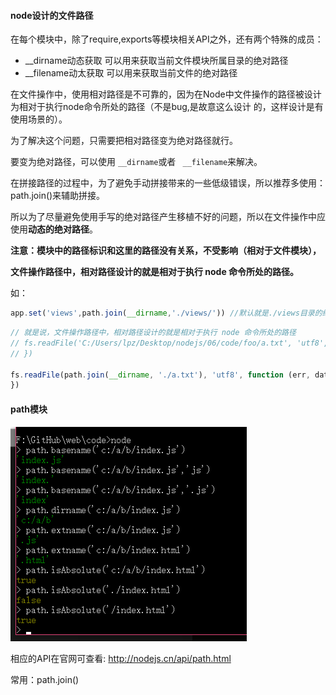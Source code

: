 #### node设计的文件路径

在每个模块中，除了require,exports等模块相关API之外，还有两个特殊的成员：

+ __dirname动态获取  可以用来获取当前文件模块所属目录的绝对路径
+ __filename动太获取  可以用来获取当前文件的绝对路径

在文件操作中，使用相对路径是不可靠的，因为在Node中文件操作的路径被设计为相对于执行node命令所处的路径（不是bug,是故意这么设计 的，这样设计是有使用场景的）。

为了解决这个问题，只需要把相对路径变为绝对路径就行。

要变为绝对路径，可以使用 ```__dirname```或者 ``` __filename```来解决。

在拼接路径的过程中，为了避免手动拼接带来的一些低级错误，所以推荐多使用：path.join()来辅助拼接。

所以为了尽量避免使用手写的绝对路径产生移植不好的问题，所以在文件操作中应使用**动态的绝对路径**。

**注意：模块中的路径标识和这里的路径没有关系，不受影响（相对于文件模块），**

**文件操作路径中，相对路径设计的就是相对于执行 node 命令所处的路径。**

如：

~~~javascript
app.set('views',path.join(__dirname,'./views/')) //默认就是./views目录的绝对路径
~~~

~~~javascript
// 就是说，文件操作路径中，相对路径设计的就是相对于执行 node 命令所处的路径
// fs.readFile('C:/Users/lpz/Desktop/nodejs/06/code/foo/a.txt', 'utf8', function (err, data) {
// })

fs.readFile(path.join(__dirname, './a.txt'), 'utf8', function (err, data) {
})

~~~



#### path模块

![1542815856649](assets/1542815856649.png)

相应的API在官网可查看: http://nodejs.cn/api/path.html

常用：path.join()